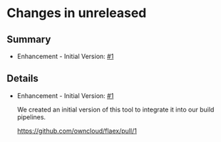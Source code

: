 # Changes in unreleased

## Summary

* Enhancement - Initial Version: [#1](https://github.com/owncloud/flaex/pull/1)

## Details

* Enhancement - Initial Version: [#1](https://github.com/owncloud/flaex/pull/1)

   We created an initial version of this tool to integrate it into our build pipelines.

   https://github.com/owncloud/flaex/pull/1

